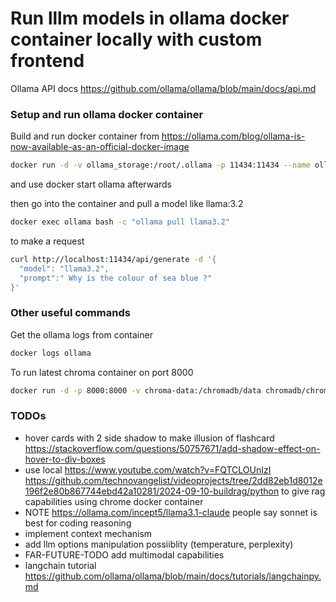 # Run lllm models in ollama docker container locally with custom frontend



Ollama API docs https://github.com/ollama/ollama/blob/main/docs/api.md  


### Setup and run ollama docker container

Build and run docker container from https://ollama.com/blog/ollama-is-now-available-as-an-official-docker-image

```bash
docker run -d -v ollama_storage:/root/.ollama -p 11434:11434 --name ollama ollama/ollama
```

and use docker start ollama afterwards

then go into the container and pull a model like llama:3.2

```bash
docker exec ollama bash -c "ollama pull llama3.2"
```

to make a request

```bash
curl http://localhost:11434/api/generate -d '{
  "model": "llama3.2",
  "prompt":" Why is the colour of sea blue ?"
}'
```


### Other useful commands

Get the ollama logs from container

```bash
docker logs ollama
```

To run latest chroma container on port 8000
```bash
docker run -d -p 8000:8000 -v chroma-data:/chromadb/data chromadb/chroma
```


### TODOs

- hover cards with 2 side shadow to make illusion of flashcard https://stackoverflow.com/questions/50757671/add-shadow-effect-on-hover-to-div-boxes
- use local https://www.youtube.com/watch?v=FQTCLOUnIzI https://github.com/technovangelist/videoprojects/tree/2dd82eb1d8012e196f2e80b867744ebd42a10281/2024-09-10-buildrag/python to give rag capabilities using chrome docker container
- NOTE https://ollama.com/incept5/llama3.1-claude people say sonnet is best for coding reasoning
- implement context mechanism
- add llm options manipulation possiiblity (temperature, perplexity)
- FAR-FUTURE-TODO add multimodal capabilities
- langchain tutorial https://github.com/ollama/ollama/blob/main/docs/tutorials/langchainpy.md

